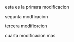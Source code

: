 esta es la primara modificacion

segunta modficacion

tercera modificacion

cuarta modificacion  mas